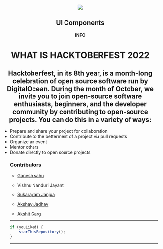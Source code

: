 <p align="center">
    <img src="https://technologyandsociety.org/wp-content/uploads/Logo-Color-1.jpg" />
    <h2 align="center">UI Components</h2>
    <h4 align="center">INFO</h4>
</p>

<p align="center">
	<h1 align="center"> WHAT IS HACKTOBERFEST 2022</h1>
	<h2 align="center">Hacktoberfest, in its 8th year, is a month-long celebration of open source software run by DigitalOcean. During the month of October, we invite you to join open-source software enthusiasts, beginners, and the developer community by contributing to open-source projects. You can do this in a variety of ways:</h2>
	<ul>
	<li>Prepare and share your project for collaboration</li>
	<li>Contribute to the betterment of a project via pull requests</li>
	<li>Organize an event
</li>
	<li>Mentor others
</li>
	<li>Donate directly to open source projects</li>

### Contributors

- [ Ganesh sahu](https://github.com/vibgyor786)
- [ Vishnu Nanduri Jayant](https://github.com/nandurijv)
- [ Sukarayam Janjua](https://github.com/SukarayamJanjua)
- [ Akshay Jadhav](https://github.com/Akshay9607)

- [ Akshit Garg](https://github.com/akshit5565)


---

```javascript
if (youLiked) {
	starThisRepository();
}
```

---
